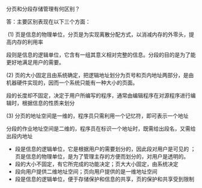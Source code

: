 分页和分段存储管理有何区别？

答：主要区别表现在以下三个方面：

 (1) 页是信息的物理单位，分页是为实现离散分配方式，以消减内存的外零头，提高内存的利用率

段则是信息的逻辑单位，它含有一组其意义相对完整的信息。分段的目的是为了能更好地满足用户的需要。

(2) 页的大小固定且由系统确定，把逻辑地址划分为页号和页内地址两部分，是由机器硬件实现的，因而一个系统只能有一种大小的页面。

段的长度却不固定，决定于用户所编写的程序，通常由编辑程序在对源程序进行编辑时，根据信息的性质来划分

(3) 分页的地址空间是一维的，程序员只需利用一个记忆符，即可表示一个地址

分段的作业地址空间是二维的，程序员在标识一个地址时，既需给出段名，又需给出段内地址





+ 段是信息的逻辑单位，它是根据用户的需要划分的，因此段对用户是可见的 ；页是信息的物理单位，是为了管理主存的方便而划分的，对用户是透明的。
+ 段的大小不固定，有它所完成的功能决定；页大大小固定，由系统决定
+ 段向用户提供二维地址空间；页向用户提供的是一维地址空间
+ 段是信息的逻辑单位，便于存储保护和信息的共享，页的保护和共享受到限制